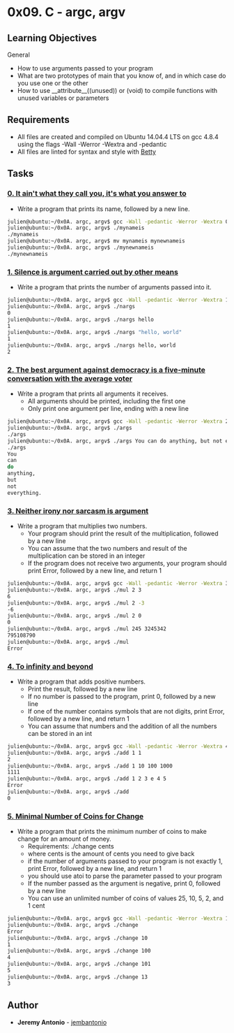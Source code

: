 # 0x09. C - argc, argv

## Learning Objectives

General

- How to use arguments passed to your program
- What are two prototypes of main that you know of, and in which case do you use one or the other
- How to use \_\_attribute\_\_((unused)) or (void) to compile functions with unused variables or parameters

## Requirements

- All files are created and compiled on Ubuntu 14.04.4 LTS on gcc 4.8.4 using the flags -Wall -Werror -Wextra and -pedantic
- All files are linted for syntax and style with [Betty](https://github.com/holbertonschool/Betty)

## Tasks

### [0. It ain't what they call you, it's what you answer to](./0-whatsmyname.c)

- Write a program that prints its name, followed by a new line.

```sh
julien@ubuntu:~/0x0A. argc, argv$ gcc -Wall -pedantic -Werror -Wextra 0-whatsmyname.c -o mynameis
julien@ubuntu:~/0x0A. argc, argv$ ./mynameis
./mynameis
julien@ubuntu:~/0x0A. argc, argv$ mv mynameis mynewnameis
julien@ubuntu:~/0x0A. argc, argv$ ./mynewnameis
./mynewnameis
```

### [1. Silence is argument carried out by other means](./1-args.c)

- Write a program that prints the number of arguments passed into it.

```sh
julien@ubuntu:~/0x0A. argc, argv$ gcc -Wall -pedantic -Werror -Wextra 1-args.c -o nargs
julien@ubuntu:~/0x0A. argc, argv$ ./nargs
0
julien@ubuntu:~/0x0A. argc, argv$ ./nargs hello
1
julien@ubuntu:~/0x0A. argc, argv$ ./nargs "hello, world"
1
julien@ubuntu:~/0x0A. argc, argv$ ./nargs hello, world
2
```

### [2. The best argument against democracy is a five-minute conversation with the average voter](./2-args.c)

- Write a program that prints all arguments it receives.
  - All arguments should be printed, including the first one
  - Only print one argument per line, ending with a new line

```sh
julien@ubuntu:~/0x0A. argc, argv$ gcc -Wall -pedantic -Werror -Wextra 2-args.c -o args
julien@ubuntu:~/0x0A. argc, argv$ ./args
./args
julien@ubuntu:~/0x0A. argc, argv$ ./args You can do anything, but not everything.
./args
You
can
do
anything,
but
not
everything.
```

### [3. Neither irony nor sarcasm is argument](./3-mul.c)

- Write a program that multiplies two numbers.
  - Your program should print the result of the multiplication, followed by a new line
  - You can assume that the two numbers and result of the multiplication can be stored in an integer
  - If the program does not receive two arguments, your program should print Error, followed by a new line, and return 1

```sh
julien@ubuntu:~/0x0A. argc, argv$ gcc -Wall -pedantic -Werror -Wextra 3-mul.c -o mul
julien@ubuntu:~/0x0A. argc, argv$ ./mul 2 3
6
julien@ubuntu:~/0x0A. argc, argv$ ./mul 2 -3
-6
julien@ubuntu:~/0x0A. argc, argv$ ./mul 2 0
0
julien@ubuntu:~/0x0A. argc, argv$ ./mul 245 3245342
795108790
julien@ubuntu:~/0x0A. argc, argv$ ./mul
Error
```

### [4. To infinity and beyond](./4-add.c)

- Write a program that adds positive numbers.
  - Print the result, followed by a new line
  - If no number is passed to the program, print 0, followed by a new line
  - If one of the number contains symbols that are not digits, print Error, followed by a new line, and return 1
  - You can assume that numbers and the addition of all the numbers can be stored in an int

```sh
julien@ubuntu:~/0x0A. argc, argv$ gcc -Wall -pedantic -Werror -Wextra 4-add.c -o add
julien@ubuntu:~/0x0A. argc, argv$ ./add 1 1
2
julien@ubuntu:~/0x0A. argc, argv$ ./add 1 10 100 1000
1111
julien@ubuntu:~/0x0A. argc, argv$ ./add 1 2 3 e 4 5
Error
julien@ubuntu:~/0x0A. argc, argv$ ./add
0
```

### [5. Minimal Number of Coins for Change](./100-change.c)

- Write a program that prints the minimum number of coins to make change for an amount of money.
  - Requirements: ./change cents
  - where cents is the amount of cents you need to give back
  - if the number of arguments passed to your program is not exactly 1, print Error, followed by a new line, and return 1
  - you should use atoi to parse the parameter passed to your program
  - If the number passed as the argument is negative, print 0, followed by a new line
  - You can use an unlimited number of coins of values 25, 10, 5, 2, and 1 cent

```sh
julien@ubuntu:~/0x0A. argc, argv$ gcc -Wall -pedantic -Werror -Wextra 100-change.c -o change
julien@ubuntu:~/0x0A. argc, argv$ ./change
Error
julien@ubuntu:~/0x0A. argc, argv$ ./change 10
1
julien@ubuntu:~/0x0A. argc, argv$ ./change 100
4
julien@ubuntu:~/0x0A. argc, argv$ ./change 101
5
julien@ubuntu:~/0x0A. argc, argv$ ./change 13
3
```

## Author

* **Jeremy Antonio** - [jembantonio](https://github.com/jembantonio)
